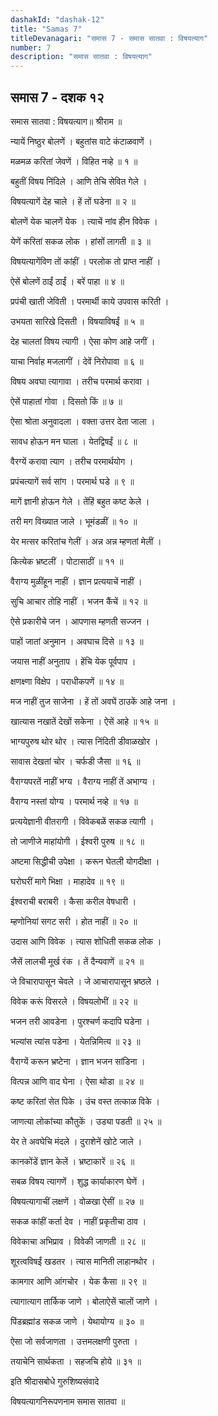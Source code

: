 ```yaml
---
dashakId: "dashak-12"
title: "Samas 7"
titleDevanagari: "समास 7 - समास सातवा : विषयत्याग"
number: 7
description: "समास सातवा : विषयत्याग"
---
```


## समास 7 - दशक १२

समास सातवा : विषयत्याग॥ श्रीराम ॥

न्यायें निष्ठुर बोलणें । बहुतांस वाटे कंटाळवाणें ।

मळमळ करितां जेवणें । विहित नव्हे ॥ १ ॥

बहुतीं विषय निंदिले । आणि तेचि सेवित गेले ।

विषयत्यागें देह चाले । हें तों घडेना ॥ २ ॥

बोलणें येक चालणें येक । त्याचें नांव हीन विवेक ।

येणें करितां सकळ लोक । हांसों लागती ॥ ३ ॥

विषयत्यागेंविण तों कांहीं । परलोक तो प्राप्त नाहीं ।

ऐसें बोलणें ठाईं ठाईं । बरें पाहा ॥ ४ ॥

प्रपंची खाती जेविती । परमार्थी काये उपवास करिती ।

उभयता सारिखे दिसती । विषयाविषईं ॥ ५ ॥

देह चालतां विषय त्यागी । ऐसा कोण आहे जगीं ।

याचा निर्वाह मजलागीं । देवें निरोपावा ॥ ६ ॥

विषय अवघा त्यागावा । तरीच परमार्थ करावा ।

ऐसें पाहातां गोवा । दिसतो किं ॥ ७ ॥

ऐसा श्रोता अनुवादला । वक्ता उत्तर देता जाला ।

सावध होऊन मन घाला । येतद्विषईं ॥ ८ ॥

वैरग्यें करावा त्याग । तरीच परमार्थयोग ।

प्रपंचत्यागें सर्व सांग । परमार्थ घडे ॥ ९ ॥

मागें ज्ञानी होऊन गेले । तेंहिं बहुत कष्ट केले ।

तरी मग विख्यात जाले । भूमंडळीं ॥ १० ॥

येर मत्सर करितांच गेलीं । अन्न अन्न म्हणतां मेलीं ।

कित्येक भ्रष्टलीं । पोटासाठीं ॥ ११ ॥

वैराग्य मुळींहून नाहीं । ज्ञान प्रत्ययाचें नाहीं ।

सुचि आचार तोहि नाहीं । भजन कैंचें ॥ १२ ॥

ऐसे प्रकारीचे जन । आपणास म्हणती सज्जन ।

पाहों जातां अनुमान । अवघाच दिसे ॥ १३ ॥

जयास नाहीं अनुताप । हेंचि येक पूर्वपाप ।

क्षणक्ष्णा विक्षेप । पराधीकपणें ॥ १४ ॥

मज नाहीं तुज साजेना । हें तों अवघें ठाउकें आहे जना ।

खात्यास नखातें देखों सकेना । ऐसें आहे ॥ १५ ॥

भाग्यपुरुष थोर थोर । त्यास निंदिती डीवाळखोर ।

सावास देखतां चोर । चर्फडी जैसा ॥ १६ ॥

वैराग्यपरतें नाहीं भग्य । वैराग्य नाहीं तें अभाग्य ।

वैराग्य नस्तां योग्य । परमार्थ नव्हे ॥ १७ ॥

प्रत्ययेज्ञानी वीतरागी । विवेकबळें सकळ त्यागी ।

तो जाणीजे माहांयोगी । ईश्वरी पुरुष ॥ १८ ॥

अष्टमा सिद्धीची उपेक्षा । करून घेतली योगदीक्षा ।

घरोघरीं मागे भिक्षा । माहादेव ॥ १९ ॥

ईश्वराची बराबरी । कैसा करील वेषधारी ।

म्हणोनियां सगट सरी । होत नाहीं ॥ २० ॥

उदास आणि विवेक । त्यास शोधिती सकळ लोक ।

जैसें लालची मूर्ख रंक । तें दैन्यवाणें ॥ २१ ॥

जे विचारापासून चेवले । जे आचारापासून भ्रष्ठले ।

विवेक करूं विसरले । विषयलोभीं ॥ २२ ॥

भजन तरी आवडेना । पुरश्चर्ण कदापि घडेना ।

भल्यांस त्यांस पडेना । येतन्निमित्य ॥ २३ ॥

वैराग्यें करून भ्रष्टेना । ज्ञान भजन सांडिना ।

वित्पन्न आणि वाद घेना । ऐसा थोडा ॥ २४ ॥

कष्ट करितां सेत पिके । उंच वस्त तत्काळ विके ।

जाणत्या लोकांच्या कौतुकें । उड्या पडती ॥ २५ ॥

येर ते अवघेचि मंदले । दुराशेनें खोटे जाले ।

कानकोंडें ज्ञान केलें । भ्रष्टाकारें ॥ २६ ॥

सबळ विषय त्यागणें । शुद्ध कार्याकारण घेणें ।

विषयत्यागाचीं लक्षणें । वोळखा ऐसीं ॥ २७ ॥

सकळ कांहीं कर्ता देव । नाहीं प्रकृतीचा ठाव ।

विवेकाचा अभिप्राव । विवेकी जाणती ॥ २८ ॥

शूरत्वविषईं खडतर । त्यास मानिती लाहानथोर ।

कामगार आणि आंगचोर । येक कैसा ॥ २९ ॥

त्यागात्याग तार्किक जाणे । बोलाऐसें चालों जाणे ।

पिंडब्रह्मांड सकळ जाणे । येथायोग्य ॥ ३० ॥

ऐसा जो सर्वजाणता । उत्तमलक्षणी पुरुता ।

तयाचेनि सार्थकता । सहजचि होये ॥ ३१ ॥

इति श्रीदासबोधे गुरुशिष्यसंवादे

विषयत्यागनिरूपणनाम समास सातवा ॥